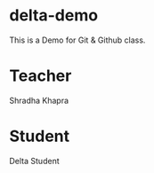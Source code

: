 # delta-demo
This is a Demo for Git &amp; Github class.

# Teacher 
Shradha Khapra

# Student
Delta Student

